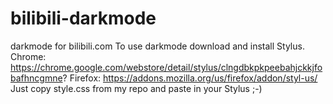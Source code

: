 # bilibili-darkmode
darkmode for bilibili.com
To use darkmode download and install Stylus.
Chrome: https://chrome.google.com/webstore/detail/stylus/clngdbkpkpeebahjckkjfobafhncgmne?
Firefox: https://addons.mozilla.org/us/firefox/addon/styl-us/
Just copy style.css from my repo and paste in your Stylus ;-)
